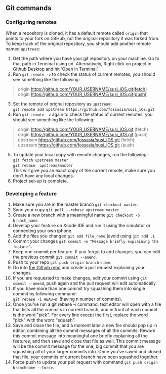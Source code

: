 ## Git commands
### Configuring remotes
When a repository is cloned, it has a default remote called `origin` that points to your fork on GitHub, not the original repository it was forked from. To keep track of the original repository, you should add another remote named `upstream`:<br />
1. Get the path where you have your git repository on your machine. Go to that path in Terminal using cd. Alternatively, Right click on project in Github Desktop and hit ‘Open in Terminal’.<br />
2. Run `git remote -v`  to check the status of current remotes, you should see something like the following:<br />
> origin    https://github.com/YOUR_USERNAME/susi_iOS.git(fetch)<br />
> origin    https://github.com/YOUR_USERNAME/susi_iOS.git(push)<br />
3. Set the remote of orignal repository as  `upstream`:<br />
`git remote add upstream https://github.com/fossasia/susi_iOS.git`<br />
4. Run `git remote -v`  again to check the status of current remotes, you should see something like the following:<br />
> origin    https://github.com/YOUR_USERNAME/susi_iOS.git  (fetch)<br />
> origin    https://github.com/YOUR_USERNAME/susi_iOS.git  (push)<br />
> upstream  https://github.com/fossasia/susi_iOS.git (fetch)<br />
> upstream  https://github.com/fossasia/susi_iOS.git (push)<br />
5. To update your local copy with remote changes, run the following:<br />
`git fetch upstream master`<br />
`git rebase  upstream/master`<br />
This will give you an exact copy of the current remote, make sure you don't have any local changes.<br />
6. Project set-up is complete.<br />
### Developing a feature
1. Make sure you are in the master branch `git checkout master`.<br />
2. Sync your copy `git pull --rebase upstream master`.<br />
3. Create a new branch with a meaningful name `git checkout -b branch_name`.<br />
4. Develop your feature on Xcode IDE  and run it using the simulator or connecting your own iphone.<br />
5. Add the files you changed `git add file_name` (avoid using `git add .`).<br />
6. Commit your changes `git commit -m "Message briefly explaining the feature"`.<br />
7. Keep one commit per feature. If you forgot to add changes, you can edit the previous commit `git commit --amend`.<br />
8. Push to your repo `git push origin branch-name`.<br />
9. Go into [the Github repo](https://github.com/fossasia/susi_iOS) and create a pull request explaining your changes.<br />
10. If you are requested to make changes, edit your commit using `git commit --amend`, push again and the pull request will edit automatically.<br />
11. If you have more than one commit try squashing them into single commit by following command:<br />
`git rebase -i HEAD~n `(having n number of commits).<br />
12. Once you've run a git rebase -i command, text editor will open with a file that lists all the commits in current branch, and in front of each commit is the word "pick". For every line except the first, replace the word "pick" with the word "squash".<br />
13. Save and close the file, and a moment later a new file should pop up in  editor, combining all the commit messages of all the commits. Reword this commit message into meaningful one briefly explaining all the features, and then save and close that file as well. This commit message will be the commit message for the one, big commit that you are squashing all of your larger commits into. Once you've saved and closed that file, your commits of current branch have been squashed together.<br />
14. Force push to update your pull request with command `git push origin branchname --force`.<br/>

